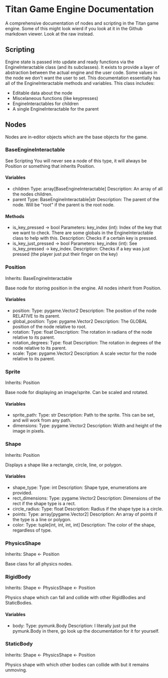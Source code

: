# Titan Game Engine Documentation

A comprehensive documentation of nodes and scripting in the
Titan game engine. Some of this might look wierd if you look
at it in the Github markdown viewer. Look at the raw instead.

## Scripting

Engine state is passed into update and ready functions via
the EngineInteractable class (and its subclasses). It 
exists to provide a layer of abstraction between the actual
engine and the user code. Some values in the node we don't 
want the user to set. This documentation essentially has all 
of the EngineInteractable methods and variables. This class
includes:

- Editable data about the node
- Miscelaneous functions (like keypresses)
- EngineInteractables for children 
- A single EngineInteractable for the parent

## Nodes

Nodes are in-editor objects which are the base objects for 
the game.

### BaseEngineInteractable  

See Scripting
You will never see a node of this type, it will always be 
Position or something that inherits Position.

#### Variables

- children
    Type: array[BaseEngineInteractable]
    Description: An array of all the nodes children.
- parent
    Type: BaseEngineInteractable|str
    Description: The parent of the node. Will be "root" if
                 the parent is the root node.

#### Methods

- is_key_pressed -> bool
    Parameters: 
        key_index (int): Index of the key that we want to check.
                   There are some globals in the 
                   EngineInteractable class to help with this.
    Description: Checks if a certain key is pressed.
- is_key_just_pressed -> bool
    Parameters:
        key_index (int): See is_key_pressed -> key_index.
    Description: Checks if a key was just pressed (the player
                 just put their finger on the key)

### Position

Inherits: BaseEngineInteractable

Base node for storing position in the engine. All nodes
inherit from Position.

#### Variables

- position: 
    Type: pygame.Vector2
    Description: The position of the node RELATIVE to its parent.
- global_position: 
    Type: pygame.Vector2
    Description: The GLOBAL position of the node relative to root.
- rotation:
    Type: float
    Description: The rotation in radians of the node relative to its parent.
- rotation_degrees: 
    Type: float
    Description: The rotation in degrees of the node relative to its parent.
- scale:
    Type: pygame.Vector2
    Description: A scale vector for the node relative to its parent.  

### Sprite

Inherits: Position

Base node for displaying an image/sprite. Can be scaled
and rotated.

#### Variables

- sprite_path:
    Type: str
    Description: Path to the sprite. This can be set, and will work from 
                 any path.
- dimensions:
    Type: pygame.Vector2
    Description: Width and height of the image in pixels.

### Shape

Inherits: Position

Displays a shape like a rectangle, circle, line, or 
polygon. 

#### Variables

- shape_type:
    Type: int
    Description: Shape type, enumerations are provided.
- rect_dimensions:
    Type: pygame.Vector2
    Description: Dimensions of the rect if the shape type is a rect.
- circle_radius:
    Type: float
    Description: Radius if the shape type is a circle.
- points:
    Type: array[pygame.Vector2]
    Description: An array of points if the type is a line or polygon.
- color:
    Type: tuple[int, int, int, int]
    Description: The color of the shape, regardless of type.

### PhysicsShape

Inherits: Shape <- Position

Base class for all physics nodes.

### RigidBody

Inherits: Shape <- PhysicsShape <- Position

Physics shape which can fall and collide with other 
RigidBodies and StaticBodies.

#### Variables

- body:
    Type: pymunk.Body
    Description: I literally just put the pymunk.Body in there, go
                 look up the documentation for it for yourself.

### StaticBody

Inherits: Shape <- PhysicsShape <- Position

Physics shape with which other bodies can collide with
but it remains unmoving.

